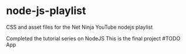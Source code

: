# node-js-playlist
CSS and asset files for the Net Ninja YouTube nodejs playlist

Completed the tutorial series on NodeJS
This is the final project 
#TODO App


